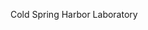 [//]: # (Created by ./bin/manage_files.pl from ./species/Macrostomum_lignano/PRJNA284736/Macrostomum_lignano_PRJNA284736.summary.html on Thu Jun 11 13:44:36 2020)
Cold Spring Harbor Laboratory
